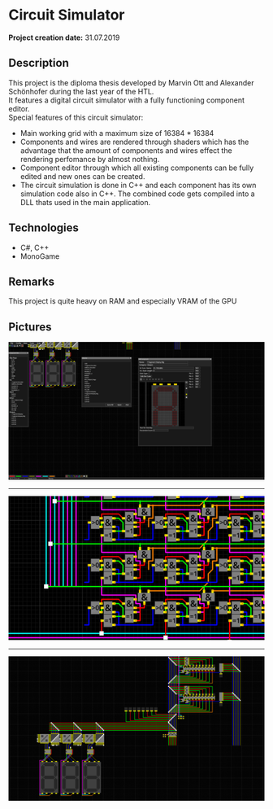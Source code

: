 # Circuit Simulator

__Project creation date:__ 31.07.2019

## Description
This project is the diploma thesis developed by Marvin Ott and Alexander Schönhofer during the last year of the HTL.\
It features a digital circuit simulator with a fully functioning component editor.\
Special features of this circuit simulator:
* Main working grid with a maximum size of 16384 * 16384
* Components and wires are rendered through shaders which has the advantage that the amount of components and wires effect the rendering perfomance by almost nothing.
* Component editor through which all existing components can be fully edited and new ones can be created.
* The circuit simulation is done in C++ and each component has its own simulation code also in C++. The combined code gets compiled into a DLL thats used in the main application.

## Technologies
* C#, C++
* MonoGame

## Remarks
This project is quite heavy on RAM and especially VRAM of the GPU

## Pictures
![Examples1](Circuit_Simulator_3.png)
***
![Examples2](Circuit_Simulator_1.png)
***
![Examples3](Circuit_Simulator_2.png)
